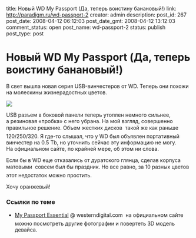 title: Новый WD My Passport (Да, теперь воистину банановый!)
link: http://paradigm.ru/wd-passport-2
creator: admin
description: 
post_id: 267
post_date: 2008-04-12 06:12:03
post_date_gmt: 2008-04-12 13:12:03
comment_status: open
post_name: wd-passport-2
status: publish
post_type: post

# Новый WD My Passport (Да, теперь воистину банановый!)

В свет вышла новая серия USB-винчестеров от WD. Теперь они похожи на молескины жизнерадостных цветов.

![](/;-\)/2008/04/wd1.jpg)

USB разъем в боковой панели теперь утоплен немного сильнее, а резиновая «пробка» с него убрана. На мой взгляд, совершенно правильное решение. Объем жестких дисков  такой же как раньше 120/250/320. Я где-то слышал, что у WD был объявлен портативный винчестер на 0.5 Tb, но уточнить сейчас эту информацию не могу. На официальном сайте, по крайней мере, об этом ни слова.

Если бы в WD еще отказались от дуратского глянца, сделав корпуса матовыми  совсем был бы праздник. Но все равно, за 10 разных цветов этот недостаток можно простить.

Хочу оранжевый!

### Ссылки по теме

  * [My Passport Essential](http://b23.ru/kxj) @ westerndigital.com  на официальном сайте можно посмотреть другие фотографии и повертеть 3D модель девайса.